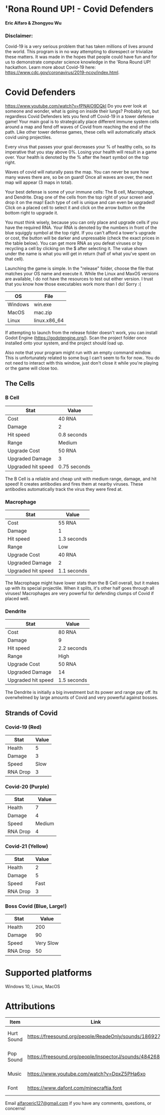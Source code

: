# 'Rona Round UP! - Covid Defenders
#### Eric Alfaro & Zhongyou Wu 

### Disclaimer:
Covid-19 is a very serious problem that has taken millions of lives around the world. This program is in no way attempting to disrespect or trivialize these matters. It was made in the hopes that people could have fun and for us to demonstrate computer science knowledge in the 'Rona Round UP! hackathon. Learn more about Covid-19 here: https://www.cdc.gov/coronavirus/2019-ncov/index.html.

# Covid Defenders
https://www.youtube.com/watch?v=fPNAlO9DQkI
Do you ever look at someone and wonder, what is going on inside their lungs? Probably not, but regardless Covid Defenders lets you fend off Covid-19 in a tower defense game! Your main goal is to strategically place different immune system cells around a map and fend off waves of Covid from reaching the end of the path. Like other tower defense games, these cells will automatically attack covid using projectiles.

Every virus that passes your goal decreases your % of healthy cells, so its imperative that you stay above 0%. Losing your health will result in a game over. Your health is denoted by the % after the heart symbol on the top right.

Waves of covid will naturally pass the map. You can never be sure how many waves there are, so be on guard! Once all waves are over, the next map will appear (3 maps in total).

Your best defense is some of your immune cells: The B cell, Macrophage, and Dendrite. Drag one of the cells from the top right of your screen and drop it on the map! Each type of cell is unique and can even be upgraded! Click on a placed cell to select it and click on the arrow button on the bottom right to upgrade it.

You must think wisely, because you can only place and upgrade cells if you have the required RNA. Your RNA is denoted by the numbers in front of the blue squiggly symbol at the top right. If you can't afford a tower's upgrade or cost, the button will be darker and unpressable (check the exact prices in the table below). You can get more RNA as you defeat viruses or by recycling a cell by clicking on the $ after selecting it. The value shown under the name is what you will get in return (half of what you've spent on that cell).

Launching the game is simple. In the "release" folder, choose the file that matches your OS name and execute it.
While the Linux and MaxOS versions are available, I do not have the resources to test out either version.
I trust that you know how those executables work more than I do! Sorry :(

OS | File
--- | --- |
Windows | win.exe
MacOS | mac.zip
Linux | linux.x86_64

If attempting to launch from the release folder doesn't work, you can install Godot Engine (https://godotengine.org/).
Scan the project folder once installed onto your system, and the project should load up.

Also note that your program might run with an empty command window.
This is unfortunately related to some bug I can't seem to fix for now.. You do not need to interact with this window, just don't close it while you're playing or the game will close too.

## The Cells
### B Cell
Stat | Value
 --- | --- 
Cost | 40 RNA
Damage | 2 
Hit speed | 0.8 seconds 
Range | Medium
Upgrade Cost | 50 RNA
Upgraded Damage | 3
Upgraded hit speed | 0.75 seconds

The B Cell is a reliable and cheap unit with medium range, damage, and hit speed!
It creates antibodies and fires them at nearby viruses. These antibodies automatically track the virus they were fired at.

### Macrophage
Stat | Value
 --- | --- 
Cost | 55 RNA
Damage | 1
Hit speed | 1.3 seconds
Range | Low
Upgrade Cost | 40 RNA
Upgraded Damage | 2
Upgraded hit speed | 1.1 seconds

The Macrophage might have lower stats than the B Cell overall, but it makes up with its special projectile. When it splits, it's other half goes through all viruses! Macrophages are very powerful for defending clumps of Covid if placed well.

### Dendrite
Stat | Value
 --- | --- 
Cost | 80 RNA
Damage | 9
Hit speed | 2.2 seconds
Range | High
Upgrade Cost | 50 RNA
Upgraded Damage | 14
Upgraded hit speed | 1.5 seconds

The Dendrite is initially a big investment but its power and range pay off. Its overwhelmed by large amounts of Covid and very powerful against bosses.

## Strands of Covid
### Covid-19 (Red)
Stat | Value
 --- | --- 
Health | 5
Damage | 3
Speed | Slow
RNA Drop | 3

### Covid-20 (Purple)
Stat | Value
 --- | --- 
Health | 7
Damage | 4
Speed | Medium
RNA Drop | 4

### Covid-21 (Yellow)
Stat | Value
 --- | --- 
Health | 2
Damage | 5
Speed | Fast
RNA Drop | 3

### Boss Covid (Blue, Large!)
Stat | Value
 --- | --- 
Health | 200
Damage | 90
Speed | Very Slow
RNA Drop | 50

# Supported platforms
Windows 10, Linux, MacOS

# Attributions
Item | Link | Author
 --- | --- | ---
Hurt Sound | https://freesound.org/people/ReadeOnly/sounds/186927// | ReadeOnly (freesound username)
Pop Sound | https://freesound.org/people/InspectorJ/sounds/484268/ | InspectorJ (freesound username)
Music | https://www.youtube.com/watch?v=DpxZ5PHa6xo | Jacob Lizotte
Font | https://www.dafont.com/minecraftia.font | Andrew Tyler

Email alfaroeric127@gmail.com if you have any comments, questions, or concerns!
